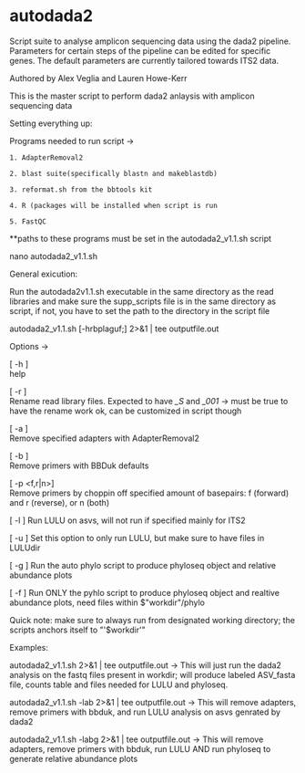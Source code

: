 # autodada2
Script suite to analyse amplicon sequencing data using the dada2 pipeline. Parameters for certain steps of the pipeline can be edited for specific genes. The default parameters are currently tailored towards ITS2 data.

Authored by Alex Veglia and Lauren Howe-Kerr

This is the master script to perform dada2 anlaysis with amplicon sequencing data

Setting everything up:

Programs needed to run script ->

	1. AdapterRemoval2
	
	2. blast suite(specifically blastn and makeblastdb)
	
	3. reformat.sh from the bbtools kit
	
	4. R (packages will be installed when script is run
	
	5. FastQC

**paths to these programs must be set in the autodada2_v1.1.sh script 

nano autodada2_v1.1.sh 

General exicution:

Run the autodada2v1.1.sh executable in the same directory as the read libraries and make sure the supp_scripts file is in the same directory as script, if not, you have to set the path to the directory in the script file 

autodada2_v1.1.sh [-hrbplaguf;] 2>&1 | tee outputfile.out

Options ->

   [ -h ]           		
   help
   
   [ -r ]           		
   Rename read library files. Expected to have *_S* and *_001* -> must be true to have the rename work ok, can be    customized in script though
   
   [ -a ]                      
   Remove specified adapters with AdapterRemoval2
   
   [ -b ]           		
   Remove primers with BBDuk defaults
   
   [ -p <f,r|n>]    		
   Remove primers by choppin off specified amount of basepairs: f (forward) and r (reverse), or n (both)
   
   [ -l ]
   Run LULU on asvs, will not run if specified mainly for ITS2
   
   [ -u ]
   Set this option to only run LULU, but make sure to have files in LULUdir
   
   [ -g ]
   Run the auto phylo script to produce phyloseq object and relative abundance plots
   
   [ -f ]
   Run ONLY the pyhlo script to produce phyloseq object and realtive abundance plots, need files within $"workdir"/phylo

Quick note: make sure to always run from designated working directory; the scripts anchors itself to "'$workdir'"
  

Examples:

autodada2_v1.1.sh 2>&1 | tee outputfile.out   -> This will just run the dada2 analysis on the fastq files present in workdir; will produce labeled ASV_fasta file, counts table and files needed for LULU and phyloseq.

autodada2_v1.1.sh -lab 2>&1 | tee outputfile.out  -> This will remove adapters, remove primers with bbduk, and run LULU analysis on asvs genrated by dada2

autodada2_v1.1.sh -labg 2>&1 | tee outputfile.out  -> This will remove adapters, remove primers with bbduk, run LULU AND run phyloseq to generate relative abundance plots

